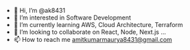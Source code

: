 - 👋 Hi, I’m @ak8431
- 👀 I’m interested in Software Development
- 🌱 I’m currently learning AWS, Cloud Architecture, Terraform
- 💞️ I’m looking to collaborate on React, Node, Next.js ...
- 📫 How to reach me amitkumarmaurya8431@gmail.com

<!---
ak8431/ak8431 is a ✨ special ✨ repository because its `README.md` (this file) appears on your GitHub profile.
You can click the Preview link to take a look at your changes.
--->
